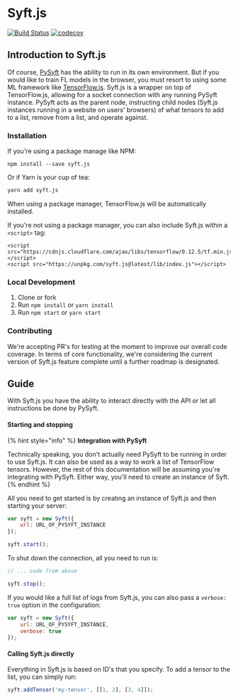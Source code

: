 # Syft.js

[![Build Status](https://travis-ci.org/OpenMined/syft.js.svg?branch=master)](https://travis-ci.org/OpenMined/syft.js) [![codecov](https://codecov.io/gh/OpenMined/syft.js/branch/master/graph/badge.svg)](https://codecov.io/gh/OpenMined/syft.js)

## Introduction to Syft.js

Of course, [PySyft](https://github.com/openmined/pysyft) has the ability to run in its own environment. But if you would like to train FL models in the browser, you must resort to using some ML framework like [TensorFlow.js](https://js.tensorflow.org/). Syft.js is a wrapper on top of TensorFlow.js, allowing for a socket connection with any running PySyft instance.  PySyft acts as the parent node, instructing child nodes \(Syft.js instances running in a website on users' browsers\) of what tensors to add to a list, remove from a list, and operate against.

### Installation

If you're using a package manage like NPM:

```text
npm install --save syft.js
```

Or if Yarn is your cup of tea:

```bash
yarn add syft.js
```

When using a package manager, TensorFlow.js will be automatically installed.

If you're not using a package manager, you can also include Syft.js within a `<script>` tag:

```markup
<script src="https://cdnjs.cloudflare.com/ajax/libs/tensorflow/0.12.5/tf.min.js"></script>
<script src="https://unpkg.com/syft.js@latest/lib/index.js"></script>
```

### Local Development

1. Clone or fork
2. Run `npm install` or `yarn install`
3. Run `npm start` or `yarn start`

### Contributing

We're accepting PR's for testing at the moment to improve our overall code coverage.  In terms of core functionality, we're considering the current version of Syft.js feature complete until a further roadmap is designated.

## Guide

With Syft.js you have the ability to interact directly with the API or let all instructions be done by PySyft.

#### Starting and stopping

{% hint style="info" %}
**Integration with PySyft**

Technically speaking, you don't actually need PySyft to be running in order to use Syft.js. It can also be used as a way to work a list of TensorFlow tensors. However, the rest of this documentation will be assuming you're integrating with PySyft. Either way, you'll need to create an instance of Syft.
{% endhint %}

All you need to get started is by creating an instance of Syft.js and then starting your server:

```javascript
var syft = new Syft({
    url: URL_OF_PYSYFT_INSTANCE
});

syft.start();
```

To shut down the connection, all you need to run is:

```javascript
// ... code from above

syft.stop();
```

If you would like a full list of logs from Syft.js, you can also pass a `verbose: true` option in the configuration:

```javascript
var syft = new Syft({
    url: URL_OF_PYSYFT_INSTANCE,
    verbose: true
});
```

#### Calling Syft.js directly

Everything in Syft.js is based on ID's that you specify.  To add a tensor to the list, you can simply run:

```javascript
syft.addTensor('my-tensor', [[1, 2], [3, 4]]);
```

